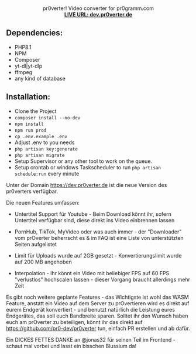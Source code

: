<div align="center">
  <p align="center">
    <br />
    pr0verter! Video converter for pr0gramm.com
    <br />
    <a href="https://dev.pr0verter.de/"><strong>LIVE URL: dev.pr0verter.de</strong></a>
    <br />
  </p>
</div>


## Dependencies:
* PHP8.1
* NPM
* Composer
* yt-dl|yt-dlp
* ffmpeg
* any kind of database

## Installation:
* Clone the Project
* `composer install --no-dev`
* `npm install`
* `npm run prod`
* `cp .env.example .env`
* Adjust .env to you needs
* `php artisan key:generate`
* `php artisan migrate`
* Setup Supervisor or any other tool to work on the queue.
* Setup crontab or windows Taskscheduler to run `php artisan schedule:run` every minute

Unter der Domain https://dev.pr0verter.de ist die neue Version des pr0verters verfügbar.

Die neuen Features umfassen:

- Untertitel Support für Youtube - Beim Download könnt ihr, sofern Untertitel verfügbar sind, diese direkt ins Video einbrennen lassen

- PornHub, TikTok, MyVideo oder was auch immer - der "Downloader" vom prOverter beherrscht es & im FAQ ist eine Liste von unterstützten Seiten aufgelistet

- Limit für Uploads wurde auf 2GB gesetzt - Konvertierungslimit wurde auf 200 MB angehoben

- Interpolation - Ihr könnt ein Video mit beliebiger FPS auf 60 FPS "verlustlos" hochscalen lassen - dieser Vorgang braucht allerdings mehr Zeit

Es gibt noch weitere geplante Features - das Wichtigste ist wohl das WASM Feature, anstatt ein Video auf dem Server zu prOvertieren wird es direkt auf eurem Endgerät konvertiert - und benutzt natürlich die Leistung eures Endgerätes, das soll euch Bandbreite sparen. Solltet ihr den Wunsch haben euch am prOverter zu beteiligen, könnt ihr das direkt auf https://github.com/pr0-dev/pr0verter tun, einfach PR erstellen und ab dafür.

Ein DICKES FETTES DANKE an @jonas32 für seinen Teil im Frontend - schaut mal vorbei und lasst ein bisschen Blussium da!
